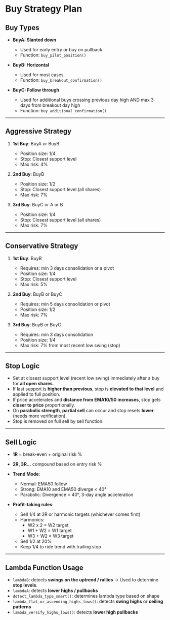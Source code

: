 
# Buy Strategy Plan

## Buy Types

- **BuyA: Slanted down**
  - Used for early entry or buy on pullback
  - Function: `buy_pilot_position()`

- **BuyB: Horizontal**
  - Used for most cases
  - Function: `buy_breakout_confirmation()`

- **BuyC: Follow through**
  - Used for additional buys crossing previous day high AND max 3 days from breakout day high
  - Function: `buy_additional_confirmation()`

---

## Aggressive Strategy

1. **1st Buy**: BuyA or BuyB
   - Position size: 1/4
   - Stop: Closest support level
   - Max risk: 4%

2. **2nd Buy**: BuyB
   - Position size: 1/2
   - Stop: Closest support level (all shares)
   - Max risk: 7%

3. **3rd Buy**: BuyC or A or B
   - Position size: 1/4
   - Stop: Closest support level (all shares)
   - Max risk: 7%

---

## Conservative Strategy

1. **1st Buy**: BuyB
   - Requires: min 3 days consolidation or a pivot
   - Position size: 1/4
   - Stop: Closest support level
   - Max risk: 5%

2. **2nd Buy**: BuyB or BuyC
   - Requires: min 5 days consolidation or pivot
   - Position size: 1/2
   - Max risk: 7%

3. **3rd Buy**: BuyB or BuyC
   - Requires: min 3 days consolidation
   - Position size: 1/4
   - Max risk: 7% from most recent low swing (stop)

---

## Stop Logic

- Set at closest support level (recent low swing) immediately after a buy for **all open shares**.
- If last support is **higher than previous**, stop is **elevated to that level** and applied to full position.
- If price accelerates and **distance from EMA10/50 increases**, stop gets **closer to price** proportionally.
- On **parabolic strength**, **partial sell** can occur and stop resets **lower** (needs more verification).
- Stop is removed on full sell by sell function.

---

## Sell Logic

- **1R** = break-even + original risk %
- **2R, 3R...** compound based on entry risk %
- **Trend Mode**:
  - Normal: EMA50 follow
  - Strong: EMA10 and EMA50 diverge < 40°
  - Parabolic: Divergence > 40°, 3-day angle acceleration

- **Profit-taking rules**:
  - Sell 1/4 at 2R or harmonic targets (whichever comes first)
  - Harmonics:
    - W2 x 2 = W2 target
    - W1 + W2 = W1 target
    - W3 + W2 = W3 target
  - Sell 1/2 at 20%
  - Keep 1/4 to ride trend with trailing stop

---

## Lambda Function Usage

- `lambdaB`: detects **swings on the uptrend / rallies** → Used to determine **stop levels**.
- `lambdaA`: detects **lower highs / pullbacks**
- `detect_lambda_type_smart()`: determines lambda type based on shape
- `lambda_flat_or_ascending_highs_lows()`: detects **swing highs** or **ceiling patterns**
- `lambda_versify_highs_lows()`: detects **lower high pullbacks**

